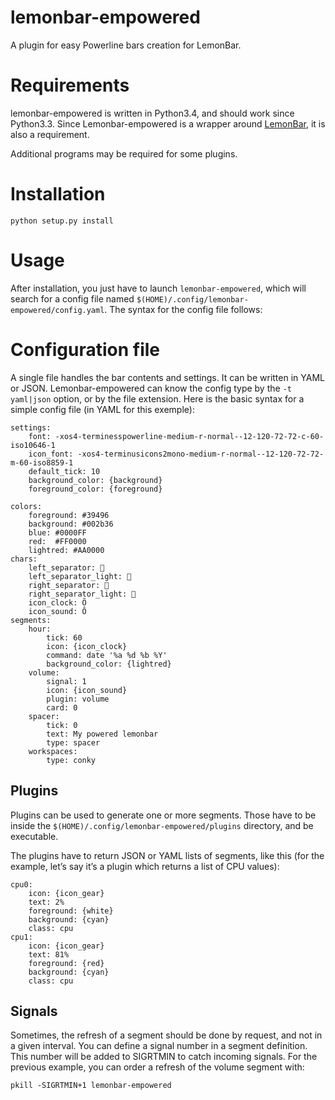# lemonbar-empowered

A plugin for easy Powerline bars creation for LemonBar.

# Requirements

lemonbar-empowered is written in Python3.4, and should work since Python3.3.
Since Lemonbar-empowered is a wrapper around
[LemonBar](https://github.com/LemonBoy/bar), it is also a requirement.

Additional programs may be required for some plugins.

# Installation

    python setup.py install

# Usage

After installation, you just have to launch `lemonbar-empowered`, which will
search for a config file named `$(HOME)/.config/lemonbar-empowered/config.yaml`.
The syntax for the config file follows:

# Configuration file

A single file handles the bar contents and settings. It can be written in YAML
or JSON. Lemonbar-empowered can know the config type by the `-t yaml|json`
option, or by the file extension. Here is the basic syntax for a simple config
file (in YAML for this exemple):

    settings:
        font: -xos4-terminesspowerline-medium-r-normal--12-120-72-72-c-60-iso10646-1
        icon_font: -xos4-terminusicons2mono-medium-r-normal--12-120-72-72-m-60-iso8859-1
        default_tick: 10
        background_color: {background}
        foreground_color: {foreground}

    colors:
        foreground: #39496
        background: #002b36
        blue: #0000FF
        red:  #FF0000
        lightred: #AA0000
    chars:
        left_separator: 
        left_separator_light: 
        right_separator: 
        right_separator_light: 
        icon_clock: Õ
        icon_sound: Ô
    segments:
        hour:
            tick: 60
            icon: {icon_clock}
            command: date '%a %d %b %Y'
            background_color: {lightred}
        volume:
            signal: 1
            icon: {icon_sound}
            plugin: volume
            card: 0
        spacer:
            tick: 0
            text: My powered lemonbar
            type: spacer
        workspaces:
            type: conky

## Plugins

Plugins can be used to generate one or more segments. Those have to be inside
the `$(HOME)/.config/lemonbar-empowered/plugins` directory, and be executable.

The plugins have to return JSON or YAML lists of segments, like this (for the
example, let’s say it’s a plugin which returns a list of CPU values):

    cpu0:
        icon: {icon_gear}
        text: 2%
        foreground: {white}
        background: {cyan}
        class: cpu
    cpu1:
        icon: {icon_gear}
        text: 81%
        foreground: {red}
        background: {cyan}
        class: cpu

## Signals

Sometimes, the refresh of a segment should be done by request, and not in a
given interval. You can define a signal number in a segment definition. This
number will be added to SIGRTMIN to catch incoming signals. For the previous
example, you can order a refresh of the volume segment with:

    pkill -SIGRTMIN+1 lemonbar-empowered

